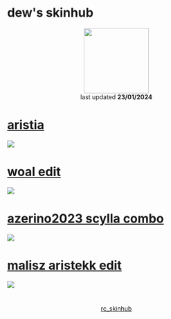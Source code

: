 # dew's skinhub
<p align="center">
<a href="https://osu.ppy.sh/users/19794515">
  <img src="https://a.ppy.sh/19794515"  
       width="150"
       height="150"></a>
<br>
last updated <b>23/01/2024</b>
</p>

# [aristia](https://github.com/ryancranie/skinhub/raw/tyfh/player/dew/aristia.osk)
[![](https://i.imgur.com/uEECqtk.jpeg)](https://github.com/ryancranie/skinhub/raw/tyfh/player/dew/aristia.osk)

# [woal edit](https://github.com/ryancranie/skinhub/raw/tyfh/player/dew/woal%20edit.osk)
[![](https://i.imgur.com/S4yTKw6.jpeg)](https://github.com/ryancranie/skinhub/raw/tyfh/player/dew/woal%20edit.osk)

# [azerino2023 scylla combo](https://github.com/ryancranie/skinhub/raw/tyfh/player/dew/azerino2023%20scylla%20combo.osk)
[![](https://i.imgur.com/C2msZNg.jpeg)](https://github.com/ryancranie/skinhub/raw/tyfh/player/dew/azerino2023%20scylla%20combo.osk)

# [malisz aristekk edit](https://github.com/ryancranie/skinhub/raw/tyfh/player/dew/malisz%20aristekk%20edit.osk)
[![](https://i.imgur.com/EhayyAC.jpeg)](https://github.com/ryancranie/skinhub/raw/tyfh/player/dew/malisz%20aristekk%20edit.osk)

#
<p align="center">
  <a href="https://github.com/ryancranie/skinhub">rc_skinhub</a>
 </p>



